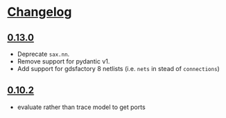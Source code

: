 # [Changelog](https://keepachangelog.com/en/1.0.0/)

## [0.13.0](https://github.com/flaport/sax/compare/0.12.2...0.13.0)

- Deprecate `sax.nn`.
- Remove support for pydantic v1.
- Add support for gdsfactory 8 netlists (i.e. `nets` in stead of `connections`)

## [0.10.2](https://github.com/flaport/sax/compare/0.10.1...0.10.2)

- evaluate rather than trace model to get ports

